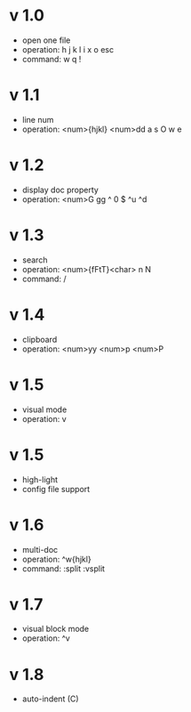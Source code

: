 # v 1.0

- open one file
- operation: h j k l i x o esc
- command: w q !

# v 1.1

- line num
- operation: \<num\>{hjkl} \<num\>dd a s O w e

# v 1.2

- display doc property
- operation: \<num\>G gg ^ 0 $ ^u ^d

# v 1.3

- search
- operation: \<num\>{fFtT}\<char\> n N
- command: /

# v 1.4

- clipboard
- operation: \<num\>yy \<num\>p \<num\>P

# v 1.5

- visual mode
- operation: v

# v 1.5

- high-light
- config file support

# v 1.6

- multi-doc
- operation: ^w{hjkl}
- command: :split :vsplit

# v 1.7

- visual block mode
- operation: ^v

# v 1.8

- auto-indent (C)
